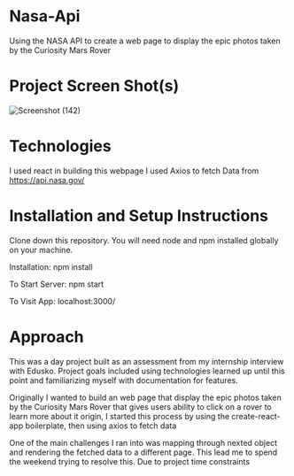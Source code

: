 # Nasa-Api
Using the NASA API to create a web page to display the epic photos taken by the Curiosity Mars Rover

# Project Screen Shot(s)
![Screenshot (142)](https://user-images.githubusercontent.com/84022331/168498292-0e531fc2-60ab-441b-adb6-76ca1db6d9d0.png)

# Technologies
I used react in building this webpage
I used Axios to fetch Data from https://api.nasa.gov/

# Installation and Setup Instructions
Clone down this repository. You will need node and npm installed globally on your machine.

Installation:
npm install

To Start Server:
npm start

To Visit App:
localhost:3000/


# Approach
This was a day project built as an assessment from my internship interview with Edusko. Project goals included using technologies learned up until this point and familiarizing myself with documentation for features.

Originally I wanted to build an web page that display the epic photos taken by the Curiosity Mars Rover that gives users ability to click on a rover to learn more about it origin, I started this process by using the create-react-app boilerplate, then using axios to fetch data

One of the main challenges I ran into was mapping through nexted object and rendering the fetched data to a different page. This lead me to spend the weekend trying to resolve this. Due to project time constraints
